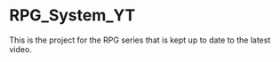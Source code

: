 # RPG_System_YT
 This is the project for the RPG series that is kept up to date to the latest video.
